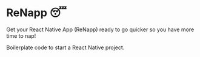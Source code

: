 # ReNapp 😴
Get your React Native App (ReNapp) ready to go quicker so you have more time to nap! 

Boilerplate code to start a React Native project.
